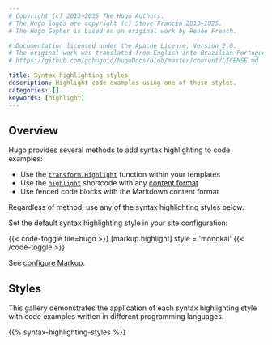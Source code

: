 ```yaml
---
# Copyright (c) 2013–2025 The Hugo Authors.
# The Hugo logos are copyright (c) Steve Francia 2013–2025.
# The Hugo Gopher is based on an original work by Renée French.

# Documentation licensed under the Apache License, Version 2.0.
# The original work was translated from English into Brazilian Portuguese.
# https://github.com/gohugoio/hugoDocs/blob/master/content/LICENSE.md

title: Syntax highlighting styles
description: Highlight code examples using one of these styles.
categories: []
keywords: [highlight]
---
```


## Overview

Hugo provides several methods to add syntax highlighting to code examples:

- Use the [`transform.Highlight`] function within your templates
- Use the [`highlight`] shortcode with any [content format](g)
- Use fenced code blocks with the Markdown content format

Regardless of method, use any of the syntax highlighting styles below.

Set the default syntax highlighting style in your site configuration:

{{< code-toggle file=hugo >}}
[markup.highlight]
style = 'monokai'
{{< /code-toggle >}}

See [configure Markup](/configuration/markup/#highlight).

[`transform.Highlight`]: /functions/transform/highlight/
[`highlight`]: /shortcodes/highlight/
[fenced code blocks]: /content-management/syntax-highlighting/#fenced-code-blocks

## Styles

This gallery demonstrates the application of each syntax highlighting style with code examples written in different programming languages.

{{% syntax-highlighting-styles %}}
